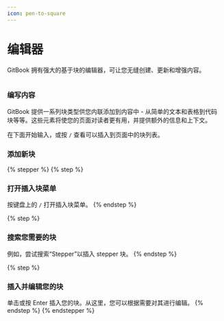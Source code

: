 ```yaml
---
icon: pen-to-square
---
```


# 编辑器

GitBook 拥有强大的基于块的编辑器，可让您无缝创建、更新和增强内容。

<figure><img src="https://gitbookio.github.io/onboarding-template-images/editor-hero.png" alt=""><figcaption></figcaption></figure>

### 编写内容

GitBook 提供一系列块类型供您内联添加到内容中 - 从简单的文本和表格到代码块等等。这些元素将使您的页面对读者更有用，并提供额外的信息和上下文。

在下面开始输入，或按 `/` 查看可以插入到页面中的块列表。

### 添加新块

{% stepper %}
{% step %}
### 打开插入块菜单

按键盘上的 `/` 打开插入块菜单。
{% endstep %}

{% step %}
### 搜索您需要的块&#x20;

例如，尝试搜索“Stepper”以插入 stepper 块。
{% endstep %}

{% step %}
### 插入并编辑您的块

单击或按 Enter 插入您的块。从这里，您可以根据需要对其进行编辑。
{% endstep %}
{% endstepper %}

